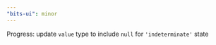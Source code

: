 ```yaml
---
"bits-ui": minor
---
```


Progress: update `value` type to include `null` for `'indeterminate'` state
